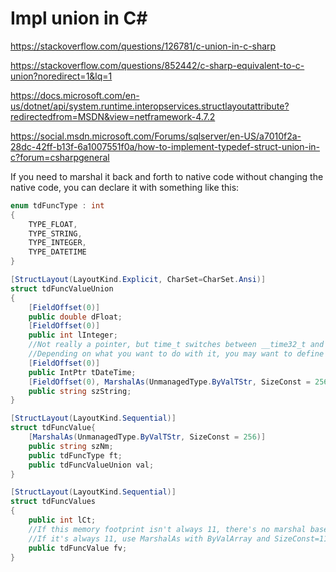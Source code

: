 # Impl union in C#

https://stackoverflow.com/questions/126781/c-union-in-c-sharp

https://stackoverflow.com/questions/852442/c-sharp-equivalent-to-c-union?noredirect=1&lq=1

https://docs.microsoft.com/en-us/dotnet/api/system.runtime.interopservices.structlayoutattribute?redirectedfrom=MSDN&view=netframework-4.7.2

https://social.msdn.microsoft.com/Forums/sqlserver/en-US/a7010f2a-28dc-42ff-b13f-6a1007551f0a/how-to-implement-typedef-struct-union-in-c?forum=csharpgeneral



If you need to marshal it back and forth to native code without changing the 
native code, you can declare it with something like this:

```cs
enum tdFuncType : int
{
    TYPE_FLOAT,
    TYPE_STRING,
    TYPE_INTEGER,
    TYPE_DATETIME
}

[StructLayout(LayoutKind.Explicit, CharSet=CharSet.Ansi)]
struct tdFuncValueUnion
{
    [FieldOffset(0)]
    public double dFloat;
    [FieldOffset(0)]
    public int lInteger;
    //Not really a pointer, but time_t switches between __time32_t and __time64_t depending on the architecture so this at least gets the number of bytes right so marshalling will work correctly
    //Depending on what you want to do with it, you may want to define and/or use a different type
    [FieldOffset(0)]
    public IntPtr tDateTime;
    [FieldOffset(0), MarshalAs(UnmanagedType.ByValTStr, SizeConst = 256)]
    public string szString;
}

[StructLayout(LayoutKind.Sequential)]
struct tdFuncValue{
    [MarshalAs(UnmanagedType.ByValTStr, SizeConst = 256)]
    public string szNm;
    public tdFuncType ft;
    public tdFuncValueUnion val;
}

[StructLayout(LayoutKind.Sequential)]
struct tdFuncValues
{
    public int lCt;
    //If this memory footprint isn't always 11, there's no marshal based on another field value, so you'd want to marshal each subsequent tdFuncValue by adding the offsets calculated with Marshal.SizeOf to the pointer with IntPtr.Add
    //If it's always 11, use MarshalAs with ByValArray and SizeConst=11
    public tdFuncValue fv;
}
```